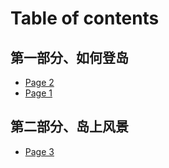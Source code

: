 # Table of contents

## 第一部分、如何登岛 <a href="#第一部分、如何登岛" id="第一部分、如何登岛"></a>

* [Page 2](README.md)
* [Page 1](第一部分、如何登岛/page-1.md)

## 第二部分、岛上风景 <a href="#第二部分、岛上风景" id="第二部分、岛上风景"></a>

* [Page 3](第二部分、岛上风景/page-3.md)
